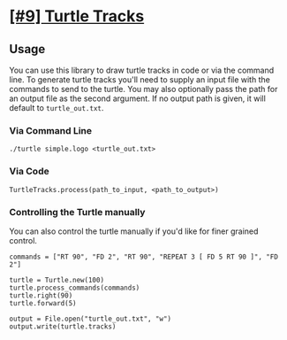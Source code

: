 # [[#9] Turtle Tracks](http://puzzlenode.com/puzzles/9-turtle-tracks)

## Usage

You can use this library to draw turtle tracks in code or via the command line.
To generate turtle tracks you'll need to supply an input file with the commands
to send to the turtle. You may also optionally pass the path for an output file
as the second argument. If no output path is given, it will default to
`turtle_out.txt`.

### Via Command Line

```
./turtle simple.logo <turtle_out.txt>
```

### Via Code

```
TurtleTracks.process(path_to_input, <path_to_output>)
```

### Controlling the Turtle manually

You can also control the turtle manually if you'd like for finer grained control.

```
commands = ["RT 90", "FD 2", "RT 90", "REPEAT 3 [ FD 5 RT 90 ]", "FD 2"]

turtle = Turtle.new(100)
turtle.process_commands(commands)
turtle.right(90)
turtle.forward(5)

output = File.open("turtle_out.txt", "w")
output.write(turtle.tracks)
```

